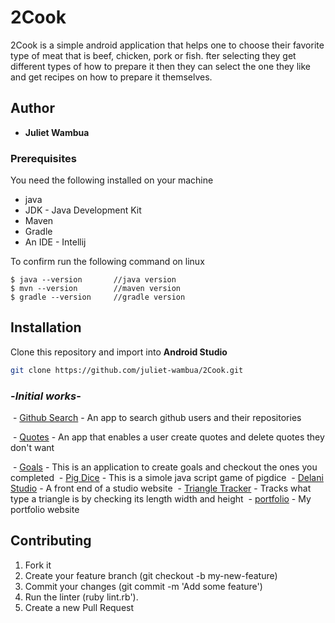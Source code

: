 
# 2Cook

2Cook is a simple android application that helps one to choose their favorite type of meat that is beef, chicken, pork or fish. fter selecting they get different types of how to prepare it then they can select the one they like and get recipes on how to prepare it themselves.

## Author

* **Juliet Wambua**


### Prerequisites

You need the following installed on your machine
  - java
  - JDK - Java Development Kit
  - Maven
  - Gradle
  - An IDE - Intellij
  ​

To confirm run the following command on linux
```
$ java --version       //java version
$ mvn --version        //maven version
$ gradle --version     //gradle version
```

## Installation
Clone this repository and import into **Android Studio**
```bash
git clone https://github.com/juliet-wambua/2Cook.git
```
### -*Initial works*-

  - [Github Search](https://github.com/ArnoldOduma/git-search) - An app to search github users and their repositories

  - [Quotes](https://github.com/ArnoldOduma/quotes) - An app that enables a user create quotes and delete quotes they don't want

  - [Goals](https://github.com/ArnoldOduma/goals-application) - This is an application to create goals and checkout the ones you completed
  - [Pig Dice](https://github.com/ArnoldOduma/Pig-Dice) - This is a simole java script game of pigdice
  - [Delani Studio](https://github.com/ArnoldOduma/Delani_Studio) - A front end of a studio website
  - [Triangle Tracker](https://github.com/ArnoldOduma/triangle-tracker) - Tracks what type a triangle is by checking its length width and height
  - [portfolio](https://github.com/ArnoldOduma/portfolio) - My portfolio website



## Contributing

1. Fork it
2. Create your feature branch (git checkout -b my-new-feature)
3. Commit your changes (git commit -m 'Add some feature')
4. Run the linter (ruby lint.rb').
6. Create a new Pull Request
